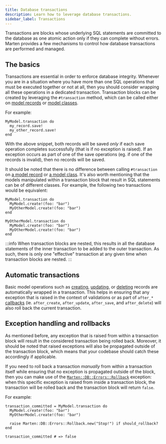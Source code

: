 ```yaml
---
title: Database transactions
description: Learn how to leverage database transactions.
sidebar_label: Transactions
---
```


Transactions are blocks whose underlying SQL statements are committed to the database as one atomic action only if they can complete without errors. Marten provides a few mechanisms to control how database transactions are performed and managed.

## The basics

Transactions are essential in order to enforce database integrity. Whenever you are in a situation where you have more than one SQL operations that must be executed together or not at all, then you should consider wrapping all these operations in a dedicated transaction. Transaction blocks can be created by leveraging the `#transaction` method, which can be called either on [model records](pathname:///api/Marten/DB/Model/Connection.html#transaction(using%3ANil|String|Symbol%3Dnil%2C%26block)-instance-method) or [model classes](pathname:///api/Marten/DB/Model/Connection/ClassMethods.html#transaction(using%3ANil|String|Symbol%3Dnil%2C%26)-instance-method).

For example:

```crystal
MyModel.transaction do
  my_record.save!
  my_other_record.save!
end
```

With the above snippet, both records will be saved _only_ if each save operation completes successfully (that is if no exception is raised). If an exception occurs as part of one of the save operations (eg. if one of the records is invalid), then no records will be saved.

It should be noted that there is no difference between calling `#transaction` on [a model record](pathname:///api/Marten/DB/Model/Connection.html#transaction(using%3ANil|String|Symbol%3Dnil%2C%26block)-instance-method) or [a model class](pathname:///api/Marten/DB/Model/Connection/ClassMethods.html#transaction(using%3ANil|String|Symbol%3Dnil%2C%26)-instance-method). It's also worth mentioning that the models manipulated within a transaction block that result in SQL statements can be of different classes. For example, the following two transactions would be equivalent:

```crystal
MyModel.transaction do
  MyModel.create!(foo: "bar")
  MyOtherModel.create!(foo: "bar")
end

MyOtherModel.transaction do
  MyModel.create!(foo: "bar")
  MyOtherModel.create!(foo: "bar")
end
```

:::info
When transaction blocks are nested, this results in all the database statements of the inner transaction to be added to the outer transaction. As such, there is only one "effective" transaction at any given time when transaction blocks are nested.
:::

## Automatic transactions

Basic model operations such as [creating](./introduction#create), [updating](./introduction#update), or [deleting](./introduction#delete) records are automatically wrapped in a transaction. This helps in ensuring that any exception that is raised in the context of validations or as part of `after_*` [callbacks](./callbacks) (ie. `after_create`, `after_update`, `after_save`, and `after_delete`) will also roll back the current transaction.

## Exception handling and rollbacks

As mentioned before, any exception that is raised from within a transaction block will result in the considered transaction being rolled back. Moreover, it should be noted that raised exceptions will also be propagated outside of the transaction block, which means that your codebase should catch these accordingly if applicable.

If you need to roll back a transaction _manually_ from within a transaction itself while ensuring that no exception is propagated outside of the block, then you can make use of the [`Marten::DB::Errors::Rollback`](pathname:///api/Marten/DB/Errors/Rollback.html) exception: when this specific exception is raised from inside a transaction block, the transaction will be rolled back and the transaction block will return `false`.

For example:

```crystal
transaction_committed = MyModel.transaction do
  MyModel.create!(foo: "bar")
  MyOtherModel.create!(foo: "bar")

  raise Marten::DB::Errors::Rollback.new("Stop!") if should_rollback?
end

transaction_committed # => false
```
